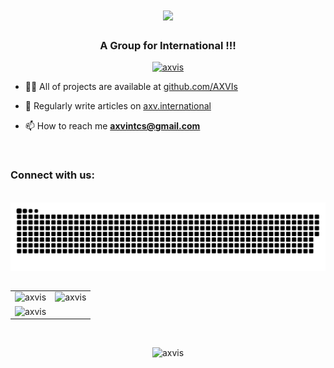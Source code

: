 <h1 align="center">
  <a href="https://git.io/typing-svg">
    <img src="https://readme-typing-svg.herokuapp.com/?lines=Hello+World+!+👋;+We+are+AXV+!;&center=true&size=30" />
  </a>
</h1>
<h3 align="center">A Group for International !!!</h3>
<p align="center">
  <a href="https://github.com/ryo-ma/github-profile-trophy"">
    <img src="https://github-profile-trophy.vercel.app/?username=axvis" alt="axvis" />
  </a> 
</p>

- 👨‍💻 All of projects are available at [github.com/AXVIs](github.com/AXVIs)

- 📝 Regularly write articles on [axv.international](axv.international)

- 📫 How to reach me **axvintcs@gmail.com**
<br>
<h3 align="left">Connect with us:</h3>
<p align="left">
</p>

<br>

<img align='center' src='https://github.com/MRXAZK/MRXAZK/blob/output/github-contribution-grid-snake-dark.svg'>

<br>
<br>
<table>
  <tr>
    <td>  
      <img align="left" src="https://github-readme-streak-stats.herokuapp.com/?user=axvis&theme=tokyonight" alt="axvis" />
    </td>
    <td>
      <img src="https://github-readme-stats.vercel.app/api?username=axvis&show_icons=true&theme=tokyonight&locale=en" alt="axvis" />
    </td>
  </tr>
  <tr>
    <td align="center">
      <img src="https://github-readme-stats.vercel.app/api/top-langs?username=axvis&show_icons=true&theme=tokyonight&locale=en&layout=compact" alt="axvis" />
    </td>
  </tr>
</table>
<br>
<p align="center"><img src="https://komarev.com/ghpvc/?username=axvis&label=Visitors&color=ff0033&style=plastic" alt="axvis" /></p>
